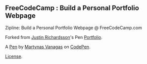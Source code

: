 FreeCodeCamp : Build a Personal Portfolio Webpage
-------------------------------------------------
Zipline: Build a Personal Portfolio Webpage @ FreeCodeCamp.com

Forked from [Justin Richardsson](http://codepen.io/hallaathrad/)'s Pen [Portfolio](http://codepen.io/hallaathrad/pen/vNEPpL/).

A [Pen](https://codepen.io/martin-hawk/pen/XKaGOB) by [Martynas Vanagas](https://codepen.io/martin-hawk) on [CodePen](https://codepen.io).

[License](https://codepen.io/martin-hawk/pen/XKaGOB/license).